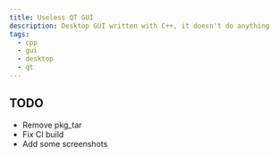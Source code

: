 ```yaml
---
title: Useless QT GUI
description: Desktop GUI written with C++, it doesn't do anything
tags:
  - cpp
  - gui
  - desktop
  - qt
---
```


## TODO

- Remove pkg_tar
- Fix CI build
- Add some screenshots
